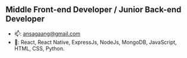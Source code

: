 ## Middle Front-end Developer / Junior Back-end Developer

- 📫: ansagaang@gmail.com
- 🔑: React, React Native, ExpressJs, NodeJs, MongoDB, JavaScript, HTML, CSS, Python.
